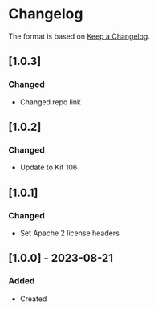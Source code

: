 # Changelog
The format is based on [Keep a Changelog](https://keepachangelog.com/en/1.0.0/).


## [1.0.3]
### Changed
- Changed repo link

## [1.0.2]
### Changed
- Update to Kit 106

## [1.0.1]
### Changed
- Set Apache 2 license headers

## [1.0.0] - 2023-08-21
### Added
- Created
